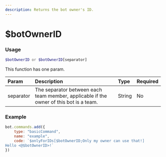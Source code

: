```yaml
---
description: Returns the bot owner's ID.
---
```


# $botOwnerID
### Usage
```php
$botOwnerID or $botOwnerID[separator]
```
This function has one param.

| Param | Description | Type | Required |
| :--- | :--- | :--- | :--- |
| separator | The separator between each team member, applicable if the owner of this bot is a team. | String | No |

### Example
```javascript
bot.commands.add({
    type: "basicCommand",
    name: "example",
    code: `$onlyForIDs[$botOwnerID;Only my owner can use that!]
Hello <@$botOwnerID>!`
})
```

